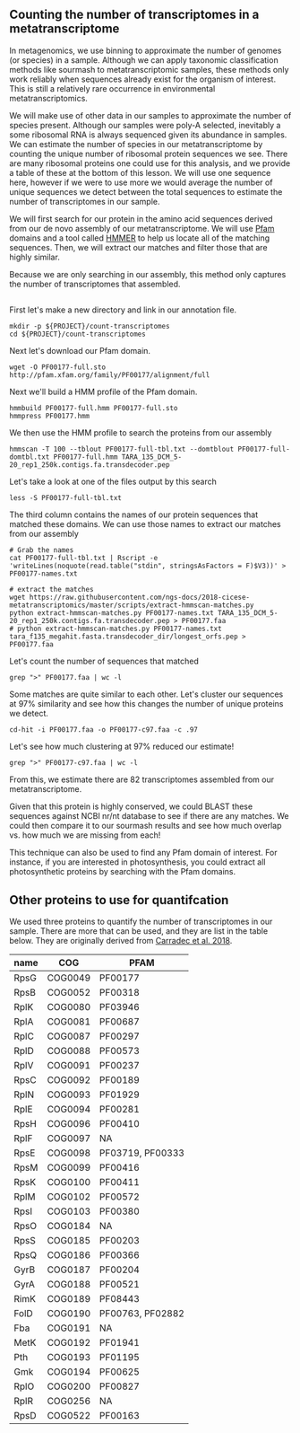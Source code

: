 ## Counting the number of transcriptomes in a metatranscriptome
In metagenomics, we use binning to approximate the number of genomes (or species) in a sample.
Although we can apply taxonomic classification methods like sourmash to metatranscriptomic 
samples, these methods only work reliably when sequences already exist for the organism of 
interest. This is still a relatively rare occurrence in environmental metatranscriptomics. 

We will make use of other data in our samples to approximate the number of species present.
Although our samples were poly-A selected, inevitably a some ribosomal RNA is always sequenced
given its abundance in samples. We can estimate the number of species in our metatranscriptome
by counting the unique number of ribosomal protein sequences we see. There are many ribosomal
proteins one could use for this analysis, and we provide a table of these at the bottom of 
this lesson. We will use one sequence here, however if we were to use more we would average 
the number of unique sequences we detect between the total sequences to estimate the number 
of transcriptomes in our sample.

We will first search for our protein in the amino acid sequences 
derived from our de novo assembly of our metatranscriptome. We will use
[Pfam](https://pfam.xfam.org/) domains and a tool called [HMMER](http://hmmer.org/) 
to help us locate all of the matching sequences. Then, we will extract our matches and 
filter those that are highly similar. 

Because we are only searching in our assembly, this method only captures the number of 
transcriptomes that assembled.

## 

First let's make a new directory and link in our annotation file. 
```
mkdir -p ${PROJECT}/count-transcriptomes
cd ${PROJECT}/count-transcriptomes
```


Next let's download our Pfam domain. 
```
wget -O PF00177-full.sto http://pfam.xfam.org/family/PF00177/alignment/full
```

Next we'll build a HMM profile of the Pfam domain. 
```
hmmbuild PF00177-full.hmm PF00177-full.sto
hmmpress PF00177.hmm
```

We then use the HMM profile to search the proteins from our assembly
```
hmmscan -T 100 --tblout PF00177-full-tbl.txt --domtblout PF00177-full-domtbl.txt PF00177-full.hmm TARA_135_DCM_5-20_rep1_250k.contigs.fa.transdecoder.pep
```

Let's take a look at one of the files output by this search
```
less -S PF00177-full-tbl.txt
```

The third column contains the names of our protein sequences that matched
these domains. We can use those names to extract our matches from 
our assembly

```
# Grab the names
cat PF00177-full-tbl.txt | Rscript -e 'writeLines(noquote(read.table("stdin", stringsAsFactors = F)$V3))' > PF00177-names.txt

# extract the matches
wget https://raw.githubusercontent.com/ngs-docs/2018-cicese-metatranscriptomics/master/scripts/extract-hmmscan-matches.py
python extract-hmmscan-matches.py PF00177-names.txt TARA_135_DCM_5-20_rep1_250k.contigs.fa.transdecoder.pep > PF00177.faa
# python extract-hmmscan-matches.py PF00177-names.txt tara_f135_megahit.fasta.transdecoder_dir/longest_orfs.pep > PF00177.faa
```

Let's count the number of sequences that matched 
```
grep ">" PF00177.faa | wc -l
```

Some matches are quite similar to each other. Let's cluster our sequences
at 97% similarity and see how this changes the number of unique proteins
we detect. 

```
cd-hit -i PF00177.faa -o PF00177-c97.faa -c .97
```

Let's see how much clustering at 97% reduced our estimate!
```
grep ">" PF00177-c97.faa | wc -l
```

From this, we estimate there are 82 transcriptomes assembled from our
metatranscriptome.

Given that this protein is highly conserved, we could BLAST these 
sequences against NCBI nr/nt database to see if there are any matches. 
We could then compare it to our sourmash results and see how much overlap 
vs. how much we are missing from each!

This technique can also be used to find any Pfam domain of interest. 
For instance, if you are interested in photosynthesis, you could
extract all photosynthetic proteins by searching with the Pfam domains.

## Other proteins to use for quantifcation

We used three proteins to quantify the number of transcriptomes in our
sample. There are more that can be used, and they are list in the table
below. They are originally derived from [Carradec et al. 2018](https://www.nature.com/articles/s41467-017-02342-1#Sec19).


| name | COG     | PFAM             |
|------|---------|------------------|
| RpsG | COG0049 | PF00177          |
| RpsB | COG0052 | PF00318          |
| RplK | COG0080 | PF03946          |
| RplA | COG0081 | PF00687          |
| RplC | COG0087 | PF00297          |
| RplD | COG0088 | PF00573          |
| RplV | COG0091 | PF00237          |
| RpsC | COG0092 | PF00189          |
| RplN | COG0093 | PF01929          |
| RplE | COG0094 | PF00281          |
| RpsH | COG0096 | PF00410          |
| RplF | COG0097 | NA               |
| RpsE | COG0098 | PF03719, PF00333 |
| RpsM | COG0099 | PF00416          |
| RpsK | COG0100 | PF00411          |
| RplM | COG0102 | PF00572          |
| RpsI | COG0103 | PF00380          |
| RpsO | COG0184 | NA               |
| RpsS | COG0185 | PF00203          |
| RpsQ | COG0186 | PF00366          |
| GyrB | COG0187 | PF00204          |
| GyrA | COG0188 | PF00521          |
| RimK | COG0189 | PF08443          |
| FolD | COG0190 | PF00763, PF02882 |
| Fba  | COG0191 | NA               |
| MetK | COG0192 | PF01941          |
| Pth  | COG0193 | PF01195          |
| Gmk  | COG0194 | PF00625          |
| RplO | COG0200 | PF00827          |
| RplR | COG0256 | NA               |
| RpsD | COG0522 | PF00163          |
